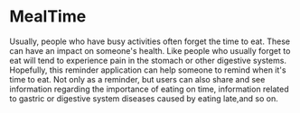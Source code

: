 # MealTime

Usually, people who have busy activities often forget the time to eat. These can have an impact on someone's health. Like people who usually forget to eat will tend to experience pain in the stomach or other digestive systems. Hopefully, this reminder application can help someone to remind when it's time to eat. Not only as a reminder, but users can also share and see information regarding the importance of eating on time, information related to gastric or digestive system diseases caused by eating late,and so on.
